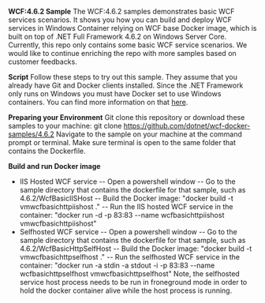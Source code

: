
**WCF:4.6.2 Sample**
The WCF:4.6.2 samples demonstrates basic WCF services scenarios. It shows you how you can build and deploy WCF services in Windows Container relying on WCF base Docker image, which is built on top of .NET Full Framework 4.6.2 on Windows Server Core. Currently, this repo only contains some basic WCF service scenarios. We would like to continue enriching the repo with more samples based on customer feedbacks. 

**Script**
Follow these steps to try out this sample. They assume that you already have Git and Docker clients installed.
Since the .NET Framework only runs on Windows you must have Docker set to use Windows containers. You can find more information on that [here](https://docs.microsoft.com/en-us/virtualization/windowscontainers/quick-start/quick-start-windows-10). 

**Preparing your Environment**
Git clone this repository or download these samples to your machine: git clone https://github.com/dotnet/wcf-docker-samples/4.6.2
Navigate to the sample on your machine at the command prompt or terminal. Make sure terminal is open to the same folder that contains the Dockerfile.

**Build and run Docker image**

 - IIS Hosted WCF service
 -- Open a powershell window
 -- Go to the sample directory that contains the dockerfile for that sample, such as 4.6.2/WcfBasicIISHost
 -- Build the Docker image: "docker build -t vmwcfbasichttpiishost ."
 -- Run the IIS hosted WCF service in the container: "docker run -d -p 83:83 --name wcfbasichttpiishost vmwcfbasichttpiishost"
 - Selfhosted WCF service
 -- Open a powershell window
 -- Go to the sample directory that contains the dockerfile for that sample, such as 4.6.2/WcfBasicHttpSelfHost
 -- Build the Docker image: "docker build -t vmwcfbasichttpselfhost ."
 -- Run the selfhosted WCF service in the container: "docker run -a stdin -a stdout -i -p 83:83 --name wcfbasichttpselfhost vmwcfbasichttpselfhost"
Note, the selfhosted service host process needs to be run in froneground mode in order to hold the docker container alive while the host process is running.